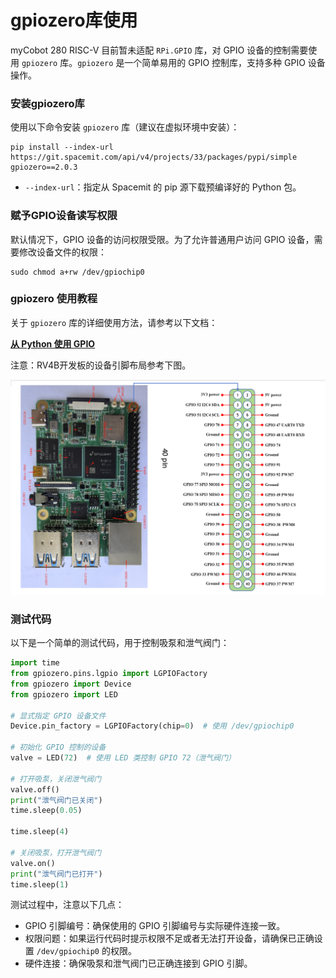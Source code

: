 # gpiozero库使用

myCobot 280 RISC-V 目前暂未适配 `RPi.GPIO` 库，对 GPIO 设备的控制需要使用 `gpiozero` 库。`gpiozero` 是一个简单易用的 GPIO 控制库，支持多种 GPIO 设备操作。

### **安装gpiozero库**

使用以下命令安装 `gpiozero` 库（建议在虚拟环境中安装）：

```
pip install --index-url https://git.spacemit.com/api/v4/projects/33/packages/pypi/simple gpiozero==2.0.3
```

- `--index-url`：指定从 Spacemit 的 pip 源下载预编译好的 Python 包。

### **赋予GPIO设备读写权限**

默认情况下，GPIO 设备的访问权限受限。为了允许普通用户访问 GPIO 设备，需要修改设备文件的权限：

```
sudo chmod a+rw /dev/gpiochip0
```

### **gpiozero 使用教程**

关于 `gpiozero` 库的详细使用方法，请参考以下文档：

**[从 Python 使用 GPIO](https://bianbu.spacemit.com/development/python#%E4%BB%8E-python-%E4%BD%BF%E7%94%A8-gpio)**

注意：RV4B开发板的设备引脚布局参考下图。

![](../../../6-BoardInformation/resources/40pins.PNG)

### **测试代码**

以下是一个简单的测试代码，用于控制吸泵和泄气阀门：

```python
import time
from gpiozero.pins.lgpio import LGPIOFactory
from gpiozero import Device
from gpiozero import LED

# 显式指定 GPIO 设备文件
Device.pin_factory = LGPIOFactory(chip=0)  # 使用 /dev/gpiochip0

# 初始化 GPIO 控制的设备
valve = LED(72)  # 使用 LED 类控制 GPIO 72（泄气阀门）

# 打开吸泵，关闭泄气阀门
valve.off()
print("泄气阀门已关闭")
time.sleep(0.05)

time.sleep(4)

# 关闭吸泵，打开泄气阀门
valve.on()
print("泄气阀门已打开")
time.sleep(1)

```

测试过程中，注意以下几点：

- GPIO 引脚编号：确保使用的 GPIO 引脚编号与实际硬件连接一致。
- 权限问题：如果运行代码时提示权限不足或者无法打开设备，请确保已正确设置 `/dev/gpiochip0` 的权限。
- 硬件连接：确保吸泵和泄气阀门已正确连接到 GPIO 引脚。
